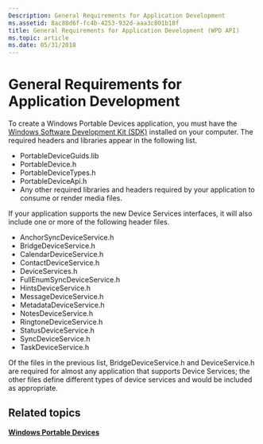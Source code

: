 ```yaml
---
Description: General Requirements for Application Development
ms.assetid: 8ac88d6f-fc4b-4253-932d-aaa3c801b18f
title: General Requirements for Application Development (WPD API)
ms.topic: article
ms.date: 05/31/2018
---
```


# General Requirements for Application Development

To create a Windows Portable Devices application, you must have the [Windows Software Development Kit (SDK)](https://developer.microsoft.com/windows/downloads) installed on your computer. The required headers and libraries appear in the following list.

-   PortableDeviceGuids.lib
-   PortableDevice.h
-   PortableDeviceTypes.h
-   PortableDeviceApi.h
-   Any other required libraries and headers required by your application to consume or render media files.

If your application supports the new Device Services interfaces, it will also include one or more of the following header files.

-   AnchorSyncDeviceService.h
-   BridgeDeviceService.h
-   CalendarDeviceService.h
-   ContactDeviceService.h
-   DeviceServices.h
-   FullEnumSyncDeviceService.h
-   HintsDeviceService.h
-   MessageDeviceService.h
-   MetadataDeviceService.h
-   NotesDeviceService.h
-   RingtoneDeviceService.h
-   StatusDeviceService.h
-   SyncDeviceService.h
-   TaskDeviceService.h

Of the files in the previous list, BridgeDeviceService.h and DeviceService.h are required for almost any application that supports Device Services; the other files define different types of device services and would be included as appropriate.

## Related topics

<dl> <dt>

[**Windows Portable Devices**](https://docs.microsoft.com/windows/desktop/windows-portable-devices)
</dt> </dl>

 

 



